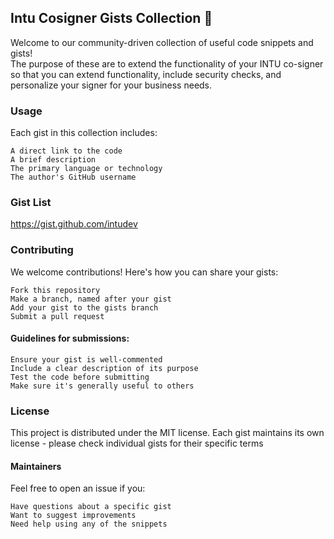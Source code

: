 ## Intu Cosigner Gists Collection 🌟  

Welcome to our community-driven collection of useful code snippets and gists!  
The purpose of these are to extend the functionality of your INTU co-signer so that you can extend functionality, include security checks, and personalize your signer for your business needs.

### Usage
Each gist in this collection includes:

    A direct link to the code
    A brief description
    The primary language or technology
    The author's GitHub username


### Gist List
https://gist.github.com/intudev



### Contributing
We welcome contributions! Here's how you can share your gists:

    Fork this repository
    Make a branch, named after your gist
    Add your gist to the gists branch
    Submit a pull request

#### Guidelines for submissions:

    Ensure your gist is well-commented
    Include a clear description of its purpose
    Test the code before submitting
    Make sure it's generally useful to others

### License
This project is distributed under the MIT license. Each gist maintains its own license - please check individual gists for their specific terms

#### Maintainers
Feel free to open an issue if you:

    Have questions about a specific gist
    Want to suggest improvements
    Need help using any of the snippets
